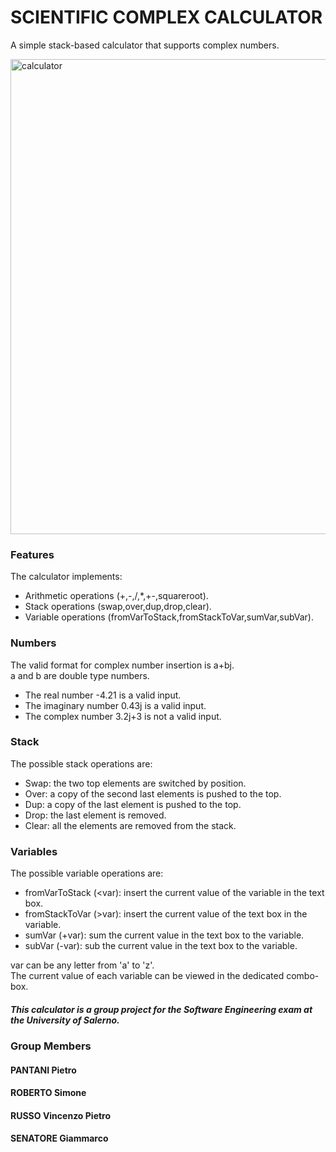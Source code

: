# SCIENTIFIC COMPLEX CALCULATOR
A simple stack-based calculator that supports complex numbers.

<img width="760" alt="calculator" src="https://github.com/GiaSen/group11_software_eng/assets/148695294/c130369b-2745-413c-ba3c-eec17419c4cf">

### Features
The calculator implements:
- Arithmetic operations (+,-,/,*,+-,squareroot).
- Stack operations (swap,over,dup,drop,clear).
- Variable operations (fromVarToStack,fromStackToVar,sumVar,subVar).

### Numbers
The valid format for complex number insertion is a+bj.  
a and b are double type numbers.
- The real number -4.21 is a valid input.
- The imaginary number 0.43j is a valid input.
- The complex number 3.2j+3 is not a valid input.

### Stack
The possible stack operations are:
- Swap: the two top elements are switched by position.
- Over: a copy of the second last elements is pushed to the top.
- Dup: a copy of the last element is pushed to the top.
- Drop: the last element is removed.
- Clear: all the elements are removed from the stack.

### Variables
The possible variable operations are:
- fromVarToStack (<var): insert the current value of the variable in the text box.
- fromStackToVar (>var): insert the current value of the text box in the variable.
- sumVar (+var): sum the current value in the text box to the variable.
- subVar (-var): sub the current value in the text box to the variable.

var can be any letter from 'a' to 'z'.  
The current value of each variable can be viewed in the dedicated combo-box.

##### This calculator is a group project for the Software Engineering exam at the University of Salerno.
### Group Members
#### PANTANI Pietro
#### ROBERTO Simone
#### RUSSO Vincenzo Pietro
#### SENATORE Giammarco
